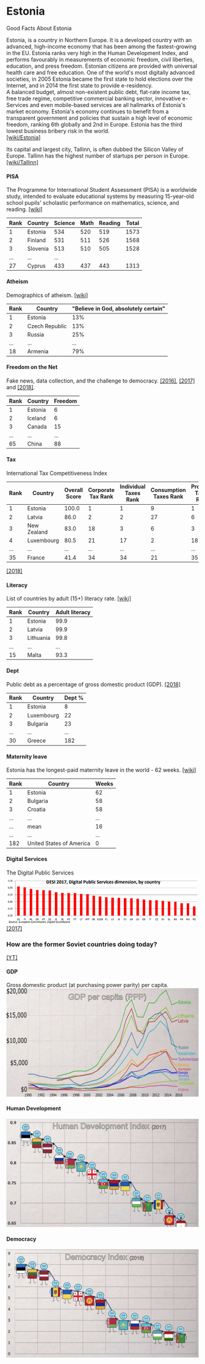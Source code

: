 # Estonia
Good Facts About Estonia

Estonia, is a country in Northern Europe. It is a developed country with an advanced, high-income economy that has been among the fastest-growing in the EU. Estonia ranks very high in the Human Development Index, and performs favourably in measurements of economic freedom, civil liberties, education, and press freedom. Estonian citizens are provided with universal health care and free education. One of the world's most digitally advanced societies, in 2005 Estonia became the first state to hold elections over the Internet, and in 2014 the first state to provide e-residency.  
A balanced budget, almost non-existent public debt, flat-rate income tax, free trade regime, competitive commercial banking sector, innovative e-Services and even mobile-based services are all hallmarks of Estonia's market economy.
Estonia's economy continues to benefit from a transparent government and policies that sustain a high level of economic freedom, ranking 6th globally and 2nd in Europe. Estonia has the third lowest business bribery risk in the world.  
[[wiki/Estonia]](https://en.wikipedia.org/wiki/Estonia)  

Its capital and largest city, Tallinn, is often dubbed the Silicon Valley of Europe. Tallinn has the highest number of startups per person in Europe.  
[[wiki/Tallinn]](https://en.wikipedia.org/wiki/Tallinn)


#### PISA

The Programme for International Student Assessment (PISA) is a worldwide study, intended to evaluate educational systems by measuring 15-year-old school pupils' scholastic performance on mathematics, science, and reading.  [[wiki]](https://en.wikipedia.org/wiki/Programme_for_International_Student_Assessment)

Rank|Country|Science|Math|Reading|Total
---|---|---|---|---|---
1|Estonia|534|520|519|1573
2|Finland|531|511|526|1568
3|Slovenia|513|510|505|1528
...|...|...
27|Cyprus|433|437|443|1313

 
#### Atheism

Demographics of atheism. [[wiki]](https://en.wikipedia.org/wiki/Demographics_of_atheism)

Rank|Country|"Believe in God, absolutely certain"
---|---|---
1|Estonia|13%
2|Czech Republic|13%
3|Russia|25%
...|...|...
18|Armenia|79%


#### Freedom on the Net

Fake news, data collection, and the challenge to democracy. [[2016]](https://freedomhouse.org/report/freedom-net/freedom-net-2016), [[2017]](https://freedomhouse.org/report/table-country-scores-fotn-2017) and [[2018]](https://freedomhouse.org/report/freedom-net/freedom-net-2018).

Rank|Country|Freedom
---|---|---
1|Estonia|6
2|Iceland|6
3|Canada|15
...|...|...
65|China|88


#### Tax

International Tax Competitiveness Index  

Rank|Country|Overall Score|Corporate Tax Rank|Individual Taxes Rank|Consumption Taxes Rank|Property Taxes Rank|International Tax Rules Rank
---|---|---|---|---|---|---|---
1|Estonia|100.0|1|1|9|1|6
2|Latvia|86.0|2|2|27|6|5
3|New Zealand|83.0|18|3|6|3|15
4|Luxembourg|80.5|21|17|2|18|1
...|...|...|...|...|...|...|...
35|France|41.4|34|34|21|35|24

[[2018]](https://taxfoundation.org/publications/international-tax-competitiveness-index/) 


#### Literacy

List of countries by adult (15+) literacy rate. [[wiki]](https://en.wikipedia.org/wiki/List_of_countries_by_literacy_rate)

Rank|Country|Adult literacy
---|---|---
1|Estonia|99.9
2|Latvia|99.9
3|Lithuania|99.8
...|...|...
15|Malta|93.3


#### Dept

Public debt as a percentage of gross domestic product (GDP). [[2018]](https://www.statista.com/statistics/269684/national-debt-in-eu-countries-in-relation-to-gross-domestic-product-gdp/)

Rank|Country|Dept %
---|---|---
1|Estonia|8
2|Luxembourg|22
3|Bulgaria|23
...|...|...
30|Greece|182


#### Maternity leave

Estonia has the longest-paid maternity leave in the world - 62 weeks. [[wiki]](https://en.wikipedia.org/wiki/Parental_leave) 

Rank|Country|Weeks
---|---|---
1|Estonia|62
2|Bulgaria|58
3|Croatia|58
...|...|...
...|mean|16
...|...|...
182|United States of America|0


#### Digital Services

The Digital Public Services  
![](images/digital.png)
[[2017]](http://ec.europa.eu/newsroom/document.cfm?doc_id=44393)


### How are the former Soviet countries doing today?

[[YT]](www.youtube.com/watch?v=ysNauzn_GUA)


#### GDP
Gross domestic product (at purchasing power parity) per capita.
![](images/GDP.png)


#### Human Development
![](images/human.png)


#### Democracy
![](images/democracy.png)


<!--- Comments and notes
No results at googles first page:
growth of life expectancy by countries
-->
